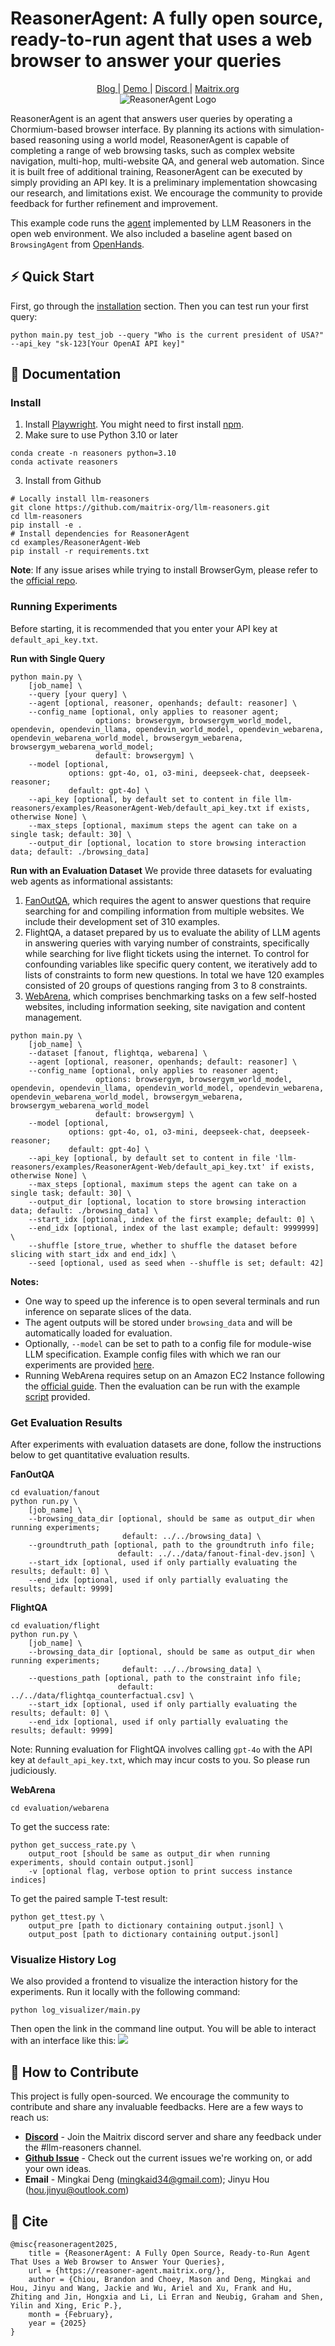 # ReasonerAgent: A fully open source, ready-to-run agent that uses a web browser to answer your queries

<div style="text-align: center;">
    <a href="https://reasoner-agent.maitrix.org" class="nav-link mt-1 mb-1 enabled"> 
    <i class="fa-solid fa-newspaper"></i>
    <span>Blog</span>
    </a>
    |
    <a href="https://easyweb.maitrix.org" class="nav-link mt-1 mb-1 enabled"> 
    <i class="fas fa-solid fa-rocket"></i>
    <span>Demo</span>
    </a> 
    |
    <a href="https://discord.gg/b5NEhRbvJg" class="nav-link mt-1 mb-1 enabled">
    <i class="fas fa-brands fa-discord"></i>
    <span>Discord</span>
    </a>
    |
    <a href="https://maitrix.org" class="nav-link mt-1 mb-1 enabled">
    <i class="fas fa-solid fa-at"></i>
    <span>Maitrix.org</span>
    </a> 
    <br> 
    <img src="img/logo.png" alt="ReasonerAgent Logo" >
</div>

ReasonerAgent is an agent that answers user queries by operating a Chormium-based browser interface. By planning its actions with simulation-based reasoning using a world model, ReasonerAgent is capable of completing a range of web browsing tasks, such as complex website navigation, multi-hop, multi-website QA, and general web automation. Since it is built free of additional training, ReasonerAgent can be executed by simply providing an API key. It is a preliminary implementation showcasing our research, and limitations exist. We encourage the community to provide feedback for further refinement and improvement.

This example code runs the [agent](/reasoners/agent) implemented by LLM Reasoners in the open web environment. We also included a baseline agent based on `BrowsingAgent` from [OpenHands](https://github.com/All-Hands-AI/OpenHands).


<!-- <div style="text-align: center;">
    <iframe width="80%" height="315" src="https://www.youtube.com/embed/KUlf0hZuCXQ?si=z0T3M1SZYID_B3Pr" title="YouTube video player" frameborder="0" allow="accelerometer; autoplay; clipboard-write; encrypted-media; gyroscope; picture-in-picture; web-share" referrerpolicy="strict-origin-when-cross-origin" allowfullscreen></iframe>
</div> -->

<!-- ## News 
-  -->
## ⚡ Quick Start
First, go through the [installation](#install) section. Then you can test run your first query:
```
python main.py test_job --query "Who is the current president of USA?" --api_key "sk-123[Your OpenAI API key]"
```

## 📖 Documentation
### Install
1. Install [Playwright](https://playwright.dev/docs/intro#installing-playwright). You might need to first install [npm](https://docs.npmjs.com/downloading-and-installing-node-js-and-npm).
2. Make sure to use Python 3.10 or later
```
conda create -n reasoners python=3.10
conda activate reasoners
```
3. Install from Github
```
# Locally install llm-reasoners
git clone https://github.com/maitrix-org/llm-reasoners.git
cd llm-reasoners
pip install -e .
# Install dependencies for ReasonerAgent
cd examples/ReasonerAgent-Web
pip install -r requirements.txt
```
**Note**: If any issue arises while trying to install BrowserGym, please refer to the [official repo](https://github.com/ServiceNow/BrowserGym).

### Running Experiments
Before starting, it is recommended that you enter your API key at `default_api_key.txt`.

**Run with Single Query**
```
python main.py \
    [job_name] \
    --query [your query] \
    --agent [optional, reasoner, openhands; default: reasoner] \
    --config_name [optional, only applies to reasoner agent; 
                   options: browsergym, browsergym_world_model, opendevin, opendevin_llama, opendevin_world_model, opendevin_webarena, opendevin_webarena_world_model, browsergym_webarena, browsergym_webarena_world_model;
                   default: browsergym] \
    --model [optional, 
             options: gpt-4o, o1, o3-mini, deepseek-chat, deepseek-reasoner; 
             default: gpt-4o] \
    --api_key [optional, by default set to content in file llm-reasoners/examples/ReasonerAgent-Web/default_api_key.txt if exists, otherwise None] \
    --max_steps [optional, maximum steps the agent can take on a single task; default: 30] \
    --output_dir [optional, location to store browsing interaction data; default: ./browsing_data]
```

**Run with an Evaluation Dataset**
We provide three datasets for evaluating web agents as informational assistants: 
1. [FanOutQA](https://fanoutqa.com/index.html), which requires the agent to answer questions that require searching for and compiling information from multiple websites. We include their development set of 310 examples. 
2. FlightQA, a dataset prepared by us to evaluate the ability of LLM agents in answering queries with varying number of constraints, specifically while searching for live flight tickets using the internet. To control for confounding variables like specific query content, we iteratively add to lists of constraints to form new questions. In total we have 120 examples consisted of 20 groups of questions ranging from 3 to 8 constraints.
3. [WebArena](https://webarena.dev), which comprises benchmarking tasks on a few self-hosted websites, including information seeking, site navigation and content management. 
```
python main.py \
    [job_name] \
    --dataset [fanout, flightqa, webarena] \
    --agent [optional, reasoner, openhands; default: reasoner] \
    --config_name [optional, only applies to reasoner agent; 
                   options: browsergym, browsergym_world_model, opendevin, opendevin_llama, opendevin_world_model, opendevin_webarena, opendevin_webarena_world_model, browsergym_webarena, browsergym_webarena_world_model
                   default: browsergym] \
    --model [optional, 
             options: gpt-4o, o1, o3-mini, deepseek-chat, deepseek-reasoner; 
             default: gpt-4o] \
    --api_key [optional, by default set to content in file 'llm-reasoners/examples/ReasonerAgent-Web/default_api_key.txt' if exists, otherwise None] \
    --max_steps [optional, maximum steps the agent can take on a single task; default: 30] \
    --output_dir [optional, location to store browsing interaction data; default: ./browsing_data] \
    --start_idx [optional, index of the first example; default: 0] \
    --end_idx [optional, index of the last example; default: 9999999] \
    --shuffle [store_true, whether to shuffle the dataset before slicing with start_idx and end_idx] \
    --seed [optional, used as seed when --shuffle is set; default: 42] 
```

**Notes:**
* One way to speed up the inference is to open several terminals and run inference on separate slices of the data.
* The agent outputs will be stored under `browsing_data` and will be automatically loaded for evaluation.
* Optionally, `--model` can be set to path to a config file for module-wise LLM specification. Example config files with which we ran our experiments are provided [here](configs/).
* Running WebArena requires setup on an Amazon EC2 Instance following the [official guide](https://github.com/web-arena-x/webarena/blob/main/environment_docker/README.md#pre-installed-amazon-machine-image-recommended). Then the evaluation can be run with the example [script](evaluation/webarena/run_inference.sh) provided.

### Get Evaluation Results
After experiments with evaluation datasets are done, follow the instructions below to get quantitative evaluation results.

**FanOutQA**
```
cd evaluation/fanout
python run.py \
    [job_name] \
    --browsing_data_dir [optional, should be same as output_dir when running experiments;
                         default: ../../browsing_data] \
    --groundtruth_path [optional, path to the groundtruth info file;
                        default: ../../data/fanout-final-dev.json] \
    --start_idx [optional, used if only partially evaluating the results; default: 0] \
    --end_idx [optional, used if only partially evaluating the results; default: 9999]
```

**FlightQA**
```
cd evaluation/flight
python run.py \
    [job_name] \
    --browsing_data_dir [optional, should be same as output_dir when running experiments;
                         default: ../../browsing_data] \
    --questions_path [optional, path to the constraint info file;
                        default: ../../data/flightqa_counterfactual.csv] \
    --start_idx [optional, used if only partially evaluating the results; default: 0] \
    --end_idx [optional, used if only partially evaluating the results; default: 9999]
```
Note: Running evaluation for FlightQA involves calling `gpt-4o` with the API key at `default_api_key.txt`, which may incur costs to you. So please run judiciously.

**WebArena**
```
cd evaluation/webarena
```
To get the success rate:
```
python get_success_rate.py \
    output_root [should be same as output_dir when running experiments, should contain output.jsonl]
    -v [optional flag, verbose option to print success instance indices]
```
To get the paired sample T-test result:
```
python get_ttest.py \
    output_pre [path to dictionary containing output.jsonl] \
    output_post [path to dictionary containing output.jsonl]
```

### Visualize History Log
We also provided a frontend to visualize the interaction history for the experiments. Run it locally with the following command:
```
python log_visualizer/main.py
```
Then open the link in the command line output. You will be able to interact with an interface like this:
![](img/log_visualizer-example.png)

## 🤝 How to Contribute
This project is fully open-sourced. We encourage the community to contribute and share any invaluable feedbacks. Here are a few ways to reach us:
- [**Discord**](https://discord.com/invite/b5NEhRbvJg) - Join the Maitrix discord server and share any feedback under the #llm-reasoners channel.
- [**Github Issue**](https://github.com/maitrix-org/llm-reasoners/issues) - Check out the current issues we're working on, or add your own ideas.
- **Email** - Mingkai Deng (mingkaid34@gmail.com); Jinyu Hou (hou.jinyu@outlook.com)

## 📝 Cite
```
@misc{reasoneragent2025,
    title = {ReasonerAgent: A Fully Open Source, Ready-to-Run Agent That Uses a Web Browser to Answer Your Queries},
    url = {https://reasoner-agent.maitrix.org/},
    author = {Chiou, Brandon and Choey, Mason and Deng, Mingkai and Hou, Jinyu and Wang, Jackie and Wu, Ariel and Xu, Frank and Hu, Zhiting and Jin, Hongxia and Li, Li Erran and Neubig, Graham and Shen, Yilin and Xing, Eric P.},
    month = {February},
    year = {2025}
}
```
